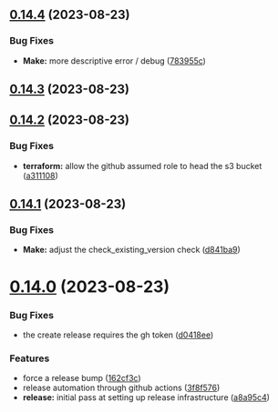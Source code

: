 ## [0.14.4](https://github.com/hutchic-observe-meta/cloudformation-aws-collection/compare/v0.14.3...v0.14.4) (2023-08-23)


### Bug Fixes

* **Make:** more descriptive error / debug ([783955c](https://github.com/hutchic-observe-meta/cloudformation-aws-collection/commit/783955c7093283996a9725ef99f245bfed0d8a50))



## [0.14.3](https://github.com/hutchic-observe-meta/cloudformation-aws-collection/compare/v0.14.2...v0.14.3) (2023-08-23)



## [0.14.2](https://github.com/hutchic-observe-meta/cloudformation-aws-collection/compare/v0.14.1...v0.14.2) (2023-08-23)


### Bug Fixes

* **terraform:** allow the github assumed role to head the s3 bucket ([a311108](https://github.com/hutchic-observe-meta/cloudformation-aws-collection/commit/a311108eda91be158ce512fabcc5e27f7fda9bcc))



## [0.14.1](https://github.com/hutchic-observe-meta/cloudformation-aws-collection/compare/v0.14.0...v0.14.1) (2023-08-23)


### Bug Fixes

* **Make:** adjust the check_existing_version check ([d841ba9](https://github.com/hutchic-observe-meta/cloudformation-aws-collection/commit/d841ba9b748ff004b2ac19311db669294161032f))



# [0.14.0](https://github.com/hutchic-observe-meta/cloudformation-aws-collection/compare/v0.13.0...v0.14.0) (2023-08-23)


### Bug Fixes

* the create release requires the gh token ([d0418ee](https://github.com/hutchic-observe-meta/cloudformation-aws-collection/commit/d0418eeb1b13214d53e3cdd65f2d69a47c59d983))


### Features

* force a release bump ([162cf3c](https://github.com/hutchic-observe-meta/cloudformation-aws-collection/commit/162cf3cb084598eb360a98edb3e6e577e5f819ad))
* release automation through github actions ([3f8f576](https://github.com/hutchic-observe-meta/cloudformation-aws-collection/commit/3f8f576391734425ceb43fc59edf4465a037c53a))
* **release:** initial pass at setting up release infrastructure ([a8a95c4](https://github.com/hutchic-observe-meta/cloudformation-aws-collection/commit/a8a95c4256bf90df83f6e843092894c0e874b3d9))



